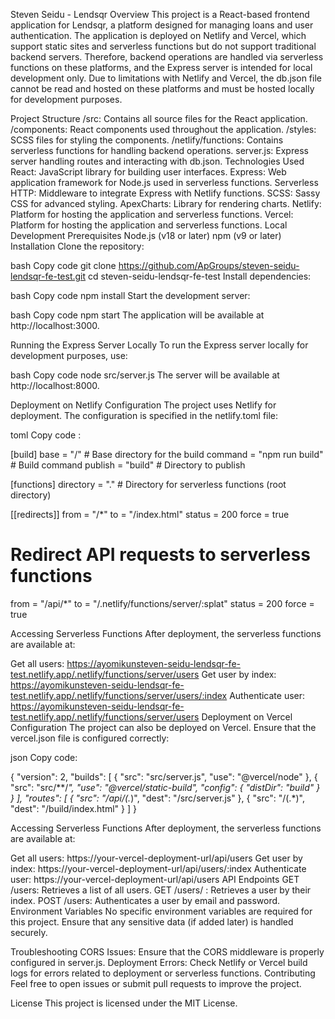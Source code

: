 Steven Seidu - Lendsqr
Overview
This project is a React-based frontend application for Lendsqr, a platform designed for managing loans and user authentication. The application is deployed on Netlify and Vercel, which support static sites and serverless functions but do not support traditional backend servers. Therefore, backend operations are handled via serverless functions on these platforms, and the Express server is intended for local development only. Due to limitations with Netlify and Vercel, the db.json file cannot be read and hosted on these platforms and must be hosted locally for development purposes.

Project Structure
/src: Contains all source files for the React application.
/components: React components used throughout the application.
/styles: SCSS files for styling the components.
/netlify/functions: Contains serverless functions for handling backend operations.
server.js: Express server handling routes and interacting with db.json.
Technologies Used
React: JavaScript library for building user interfaces.
Express: Web application framework for Node.js used in serverless functions.
Serverless HTTP: Middleware to integrate Express with Netlify functions.
SCSS: Sassy CSS for advanced styling.
ApexCharts: Library for rendering charts.
Netlify: Platform for hosting the application and serverless functions.
Vercel: Platform for hosting the application and serverless functions.
Local Development
Prerequisites
Node.js (v18 or later)
npm (v9 or later)
Installation
Clone the repository:

bash
Copy code
git clone https://github.com/ApGroups/steven-seidu-lendsqr-fe-test.git
cd steven-seidu-lendsqr-fe-test
Install dependencies:

bash
Copy code
npm install
Start the development server:

bash
Copy code
npm start
The application will be available at http://localhost:3000.

Running the Express Server Locally
To run the Express server locally for development purposes, use:

bash
Copy code
node src/server.js
The server will be available at http://localhost:8000.

Deployment on Netlify
Configuration
The project uses Netlify for deployment. The configuration is specified in the netlify.toml file:

toml
Copy code :

[build]
  base = "/"                  # Base directory for the build
  command = "npm run build"   # Build command
  publish = "build"           # Directory to publish

[functions]
  directory = "."              # Directory for serverless functions (root directory)

[[redirects]]
  from = "/*"
  to = "/index.html"
  status = 200
  force = true

  # Redirect API requests to serverless functions
  from = "/api/*"
  to = "/.netlify/functions/server/:splat"
  status = 200
  force = true

Accessing Serverless Functions
After deployment, the serverless functions are available at:

Get all users: https://ayomikunsteven-seidu-lendsqr-fe-test.netlify.app/.netlify/functions/server/users
Get user by index: https://ayomikunsteven-seidu-lendsqr-fe-test.netlify.app/.netlify/functions/server/users/:index
Authenticate user: https://ayomikunsteven-seidu-lendsqr-fe-test.netlify.app/.netlify/functions/server/users
Deployment on Vercel
Configuration
The project can also be deployed on Vercel. Ensure that the vercel.json file is configured correctly:

json
Copy code: 

{
  "version": 2,
  "builds": [
    {
      "src": "src/server.js",
      "use": "@vercel/node"
    },
    {
      "src": "src/**/*",
      "use": "@vercel/static-build",
      "config": {
        "distDir": "build"
      }
    }
  ],
  "routes": [
    {
      "src": "/api/(.*)",
      "dest": "/src/server.js"
    },
    {
      "src": "/(.*)",
      "dest": "/build/index.html"
    }
  ]
}

Accessing Serverless Functions
After deployment, the serverless functions are available at:

Get all users: https://your-vercel-deployment-url/api/users
Get user by index: https://your-vercel-deployment-url/api/users/:index
Authenticate user: https://your-vercel-deployment-url/api/users
API Endpoints
GET /users: Retrieves a list of all users.
GET /users/
: Retrieves a user by their index.
POST /users: Authenticates a user by email and password.
Environment Variables
No specific environment variables are required for this project. Ensure that any sensitive data (if added later) is handled securely.

Troubleshooting
CORS Issues: Ensure that the CORS middleware is properly configured in server.js.
Deployment Errors: Check Netlify or Vercel build logs for errors related to deployment or serverless functions.
Contributing
Feel free to open issues or submit pull requests to improve the project.

License
This project is licensed under the MIT License.
